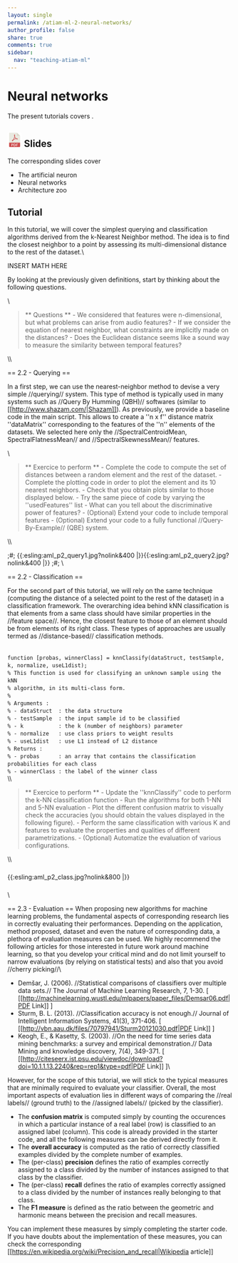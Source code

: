 ```yaml
---
layout: single
permalink: /atiam-ml-2-neural-networks/
author_profile: false
share: true
comments: true
sidebar:
  nav: "teaching-atiam-ml"
---
```


# Neural networks

The present tutorials covers .

## [![](../images/pdf.png)](../documents/MML.Lesson.2.Neural.networks.pdf) Slides

The corresponding slides cover

  - The artificial neuron
  - Neural networks
  - Architecture zoo  

## Tutorial 

In this tutorial, we will cover the simplest querying and classification algorithms derived from the k-Nearest Neighbor method. The idea is to find the closest neighbor to a point by assessing its multi-dimensional distance to the rest of the dataset.\\

INSERT MATH HERE

By looking at the previously given definitions, start by thinking about the following questions.

\\
<blockquote>
** Questions **
  - We considered that features were n-dimensional, but what problems can arise from audio features?
  - If we consider the equation of nearest neighbor, what constraints are implicitly made on the distances?
  - Does the Euclidean distance seems like a sound way to measure the similarity between temporal features?
</blockquote>
\\

== 2.2 - Querying ==

In a first step, we can use the nearest-neighbor method to devise a very simple //querying// system. This type of method is typically used in many systems such as //Query By Humming (QBH)// softwares (similar to [[http://www.shazam.com/|Shazam]]). As previously, we provide a baseline code in the main script. This allows to create a ''n x f'' distance matrix ''dataMatrix'' corresponding to the features of the ''n'' elements of the datasets. We selected here only the //SpectralCentroidMean, SpectralFlatnessMean// and //SpectralSkewnessMean// features.

\\
<blockquote>
** Exercice to perform **
  - Complete the code to compute the set of distances between a random element and the rest of the dataset.
  - Complete the plotting code in order to plot the element and its 10 nearest neighbors.
  - Check that you obtain plots similar to those displayed below.
  - Try the same piece of code by varying the ''usedFeatures'' list
  - What can you tell about the discriminative power of features?
  - (Optional) Extend your code to include temporal features
  - (Optional) Extend your code to a fully functional //Query-By-Example// (QBE) system.
</blockquote>
\\

;#;
{{:esling:aml_p2_query1.jpg?nolink&400 |}}{{:esling:aml_p2_query2.jpg?nolink&400 |}}
;#;
\\

== 2.2 - Classification ==

For the second part of this tutorial, we will rely on the same technique (computing the distance of a selected point to the rest of the dataset) in a classification framework. The overarching idea behind kNN classification is that elements from a same class should have similar properties in the //feature space//. Hence, the closest feature to those of an element should be from elements of its right class. These types of approaches are usually termed as //distance-based// classification methods.

<code matlab>
function [probas, winnerClass] = knnClassify(dataStruct, testSample, k, normalize, useL1dist);
% This function is used for classifying an unknown sample using the kNN
% algorithm, in its multi-class form.
%
% Arguments :
% - dataStruct  : the data structure
% - testSample  : the input sample id to be classified
% - k           : the k (number of neighbors) parameter
% - normalize   : use class priors to weight results
% - useL1dist   : use L1 instead of L2 distance
% Returns :
% - probas      : an array that contains the classification probabilities for each class
% - winnerClass : the label of the winner class
</code>
\\
<blockquote>
** Exercice to perform **
  - Update the ''knnClassify'' code to perform the k-NN classification function
  - Run the algorithms for both 1-NN and 5-NN evaluation
  - Plot the different confusion matrix to visually check the accuracies (you should obtain the values displayed in the following figure).
  - Perform the same classification with various K and features to evaluate the properties and qualities of different parametrizations.
  - (Optional) Automatize the evaluation of various configurations.
</blockquote>
\\

###
{{:esling:aml_p2_class.jpg?nolink&800 |}}
###
\\

== 2.3 - Evaluation ==
When proposing new algorithms for machine learning problems, the fundamental aspects of corresponding research lies in correctly evaluating their performances. Depending on the application, method proposed, dataset and even the nature of corresponding data, a plethora of evaluation measures can be used. We highly recommend the following articles for those interested in future work around machine learning, so that you develop your critical mind and do not limit yourself to narrow evaluations (by relying on statistical tests) and also that you avoid //cherry picking//\\
  * Demšar, J. (2006). //Statistical comparisons of classifiers over multiple data sets.// The Journal of Machine Learning Research, 7, 1-30. [ [[http://machinelearning.wustl.edu/mlpapers/paper_files/Demsar06.pdf|PDF Link]] ]
  * Sturm, B. L. (2013). //Classification accuracy is not enough.// Journal of Intelligent Information Systems, 41(3), 371-406. [ [[http://vbn.aau.dk/files/70797941/Sturm20121030.pdf|PDF Link]] ]
  * Keogh, E., & Kasetty, S. (2003). //On the need for time series data mining benchmarks: a survey and empirical demonstration.// Data Mining and knowledge discovery, 7(4), 349-371. [ [[http://citeseerx.ist.psu.edu/viewdoc/download?doi=10.1.1.13.2240&rep=rep1&type=pdf|PDF Link]] ]\\

However, for the scope of this tutorial, we will stick to the typical measures that are minimally required to evaluate your classifier. Overall, the most important aspects of evaluation lies in different ways of comparing the //real labels// (ground truth) to the //assigned labels// (picked by the classifier).

  * The **confusion matrix** is computed simply by counting the occurences in which a particular instance of a real label (row) is classified to an assigned label (column). This code is already provided in the starter code, and all the following measures can be derived directly from it.
  * The **overall accuracy** is computed as the ratio of correctly classified examples divided by the complete number of examples.
  * The (per-class) **precision** defines the ratio of examples correctly assigned to a class divided by the number of instances assigned to that class by the classifier.
  * The (per-class) **recall** defines the ratio of examples correctly assigned to a class divided by the number of instances really belonging to that class.
  * The **F1 measure** is defined as the ratio between the geometric and harmonic means between the precision and recall measures.

You can implement these measures by simply completing the starter code. If you have doubts about the implementation of these measures, you can check the corresponding [[https://en.wikipedia.org/wiki/Precision_and_recall|Wikipedia article]]
